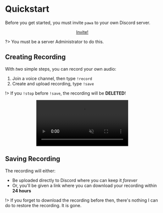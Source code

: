 # Quickstart

Before you get started, you must invite `pawa` to your own Discord server.

<div align="center">

  [Invite!](https://discordapp.com/oauth2/authorize?client_id=338897906524225538&scope=bot&permissions=101731328 ':class=theme-button')

</div>

?> You must be a server Administrator to do this.

## Creating Recording

With _two_ simple steps, you can record your own audio:

1. Join a voice channel, then type `!record`
1. Create and upload recording, type `!save`

!> If you `!stop` before `!save`, the recording will be **DELETED**!

<div align="center">
  <video loop muted controls>
    <source src="_media/pawa-howto.webm" type="video/webm">
    <source src="_media/pawa-howto.mp4" type="video/mp4">
  </video>
</div>

## Saving Recording

The recording will either:

* Be uploaded directly to Discord where you can keep it _forever_
* Or, you'll be given a link where you can download your recording within **24 hours**

!> If you forget to download the recording before then, there's nothing I can do to restore the recording. It is gone.

